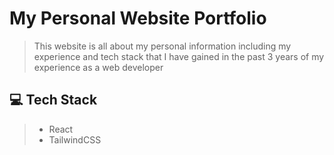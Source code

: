 # My Personal Website Portfolio

> This website is all about my personal information including my experience and tech stack that I have gained in the past 3 years of my experience as a web developer

## 💻 Tech Stack
> - React
> - TailwindCSS
